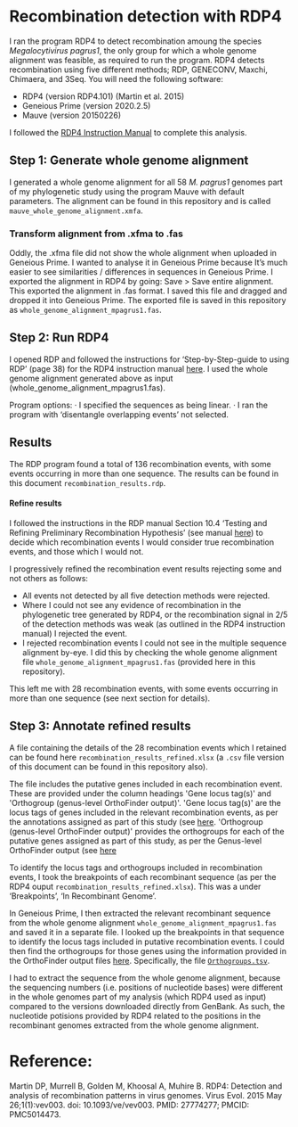 
# Recombination detection with RDP4
I ran the program RDP4 to detect recombination amoung the species *Megalocytivirus pagrus1*, the only group for which a whole genome alignment was feasible, as required to run the program. RDP4 detects recombination using five different methods; RDP, GENECONV, Maxchi, Chimaera, and 3Seq. 
You will need the following software:
* RDP4 (version RDP4.101) (Martin et al. 2015)
* Geneious Prime (version 2020.2.5)
* Mauve (version 20150226)

I followed the [RDP4 Instruction Manual](https://web.cbio.uct.ac.za/~darren/RDP4Manual.pdf) to complete this analysis. 

## Step 1: Generate whole genome alignment
I generated a whole genome alignment for all 58 *M. pagrus1* genomes part of my phylogenetic study using the program Mauve with default parameters. The alignment can be found  in this repository and is called `mauve_whole_genome_alignment.xmfa`.

### Transform alignment from .xfma to .fas
Oddly, the .xfma file did not show the whole alignment when uploaded in Geneious Prime. I wanted to analyse it in Geneious Prime because It’s much easier to see similarities / differences in sequences in Geneious Prime. I exported the alignment in RDP4 by going: Save > Save entire alignment. This exported the alignment in .fas format. I saved this file and dragged and dropped it into Geneious Prime. The exported file is saved in this repository as `whole_genome_alignment_mpagrus1.fas`. 

## Step 2: Run RDP4
I opened RDP and followed the instructions for ‘Step-by-Step-guide to using RDP’ (page 38) for the RDP4 instruction manual [here](http://web.cbio.uct.ac.za/~darren/RDP5Manual.pdf). I used the whole genome alignment generated above as input (whole_genome_alignment_mpagrus1.fas). 

Program options:
· I specified the sequences as being linear.
· I ran the program with ‘disentangle overlapping events’ not selected.

## Results 
The RDP program found a total of 136 recombination events, with some events occurring in more than one sequence. The results can be found in this document `recombination_results.rdp`. 

#### Refine results
I followed the instructions in the RDP manual Section 10.4 ‘Testing and Refining Preliminary Recombination Hypothesis’ (see manual [here](http://web.cbio.uct.ac.za/~darren/RDP5Manual.pdf.)) to decide which recombination events I would consider true recombination events, and those which I would not. 

I progressively refined the recombination event results rejecting some and not others as follows:
* All events not detected by all five detection methods were rejected.
* Where I could not see any evidence of recombination in the phylogenetic tree generated by RDP4, or the recombination signal in 2/5 of the detection methods was weak (as outlined in the RDP4 instruction manual) I rejected the event.
* I rejected recombination events I could not see in the multiple sequence alignment by-eye. I did this by checking the whole genome alignment file `whole_genome_alignment_mpagrus1.fas` (provided here in this repository).

This left me with 28 recombination events, with some events occurring in more than one sequence (see next section for details). 

## Step 3: Annotate refined results
A file containing the details of the 28 recombination events which I retained can be found here `recombination_results_refined.xlsx` (a `.csv` file version of this document can be found in this repository also). 

The file includes the putative genes included in each recombination event. These are provided under the column headings 'Gene locus tag(s)' and 'Orthogroup (genus-level OrthoFinder output)'. 'Gene locus tag(s)' are the locus tags of genes included in the relevant recombination events, as per the annotations assigned as part of this study (see [here](https://github.com/PollyHannah/Phylogenomic-study/tree/main/proteome_2_species). 'Orthogroup (genus-level OrthoFinder output)' provides the orthogroups for each of the putative genes assigned as part of this study, as per the Genus-level OrthoFinder output (see [here](https://github.com/PollyHannah/Phylogenomic-study/tree/main/orthofinder_2_genus)

To identify the locus tags and orthogroups included in recombination events, I took the breakpoints of each recombinant sequence (as per the RDP4 ouput `recombination_results_refined.xlsx`). This was a under ‘Breakpoints’, ‘In Recombinant Genome’.

In Geneious Prime, I then extracted the relevant recombinant sequence from the whole genome alignment `whole_genome_alignment_mpagrus1.fas` and saved it in a separate file. I looked up the breakpoints in that sequence to identify the locus tags included in putative recombination events. I could then find the orthogroups for those genes using the information provided in the OrthoFinder output files [here](https://github.com/PollyHannah/Phylogenomic-study/tree/main/orthofinder_2_genus). Specifically, the file [`Orthogroups.tsv`](https://github.com/PollyHannah/Phylogenomic-study/blob/main/orthofinder_2_genus/Results_Feb13/Orthogroups/Orthogroups.tsv).

I had to extract the sequence from the whole genome alignment, because the sequencing numbers (i.e. positions of nucleotide bases) were different in the whole genomes part of my analysis (which RDP4 used as input) compared to the versions downloaded directly from GenBank. As such, the nucleotide potisions provided by RDP4 related to the positions in the recombinant genomes extracted from the whole genome alignment. 

# Reference:
Martin DP, Murrell B, Golden M, Khoosal A, Muhire B. RDP4: Detection and analysis of recombination patterns in virus genomes. Virus Evol. 2015 May 26;1(1):vev003. doi: 10.1093/ve/vev003. PMID: 27774277; PMCID: PMC5014473.


